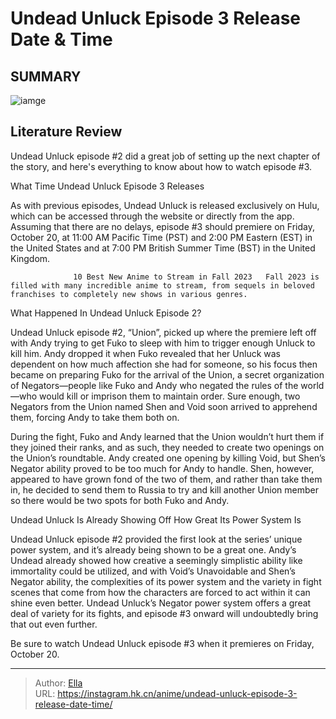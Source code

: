 # Undead Unluck Episode 3 Release Date &amp; Time


## SUMMARY 

![iamge](https://static1.srcdn.com/wordpress/wp-content/uploads/2023/10/undead-unluck-opening-fuko-izumi.jpg)

## Literature Review

Undead Unluck episode #2 did a great job of setting up the next chapter of the story, and here&#39;s everything to know about how to watch episode #3.





 What Time Undead Unluck Episode 3 Releases 
          




As with previous episodes, Undead Unluck is released exclusively on Hulu, which can be accessed through the website or directly from the app. Assuming that there are no delays, episode #3 should premiere on Friday, October 20, at 11:00 AM Pacific Time (PST) and 2:00 PM Eastern (EST) in the United States and at 7:00 PM British Summer Time (BST) in the United Kingdom.

                  10 Best New Anime to Stream in Fall 2023   Fall 2023 is filled with many incredible anime to stream, from sequels in beloved franchises to completely new shows in various genres.   



 What Happened In Undead Unluck Episode 2? 
          

Undead Unluck episode #2, “Union”, picked up where the premiere left off with Andy trying to get Fuko to sleep with him to trigger enough Unluck to kill him. Andy dropped it when Fuko revealed that her Unluck was dependent on how much affection she had for someone, so his focus then became on preparing Fuko for the arrival of the Union, a secret organization of Negators—people like Fuko and Andy who negated the rules of the world—who would kill or imprison them to maintain order. Sure enough, two Negators from the Union named Shen and Void soon arrived to apprehend them, forcing Andy to take them both on.




During the fight, Fuko and Andy learned that the Union wouldn’t hurt them if they joined their ranks, and as such, they needed to create two openings on the Union’s roundtable. Andy created one opening by killing Void, but Shen’s Negator ability proved to be too much for Andy to handle. Shen, however, appeared to have grown fond of the two of them, and rather than take them in, he decided to send them to Russia to try and kill another Union member so there would be two spots for both Fuko and Andy.



 Undead Unluck Is Already Showing Off How Great Its Power System Is 
          

Undead Unluck episode #2 provided the first look at the series’ unique power system, and it’s already being shown to be a great one. Andy’s Undead already showed how creative a seemingly simplistic ability like immortality could be utilized, and with Void’s Unavoidable and Shen’s Negator ability, the complexities of its power system and the variety in fight scenes that come from how the characters are forced to act within it can shine even better. Undead Unluck’s Negator power system offers a great deal of variety for its fights, and episode #3 onward will undoubtedly bring that out even further.




Be sure to watch Undead Unluck episode #3 when it premieres on Friday, October 20.



---

> Author: [Ella](https://instagram.hk.cn/)  
> URL: https://instagram.hk.cn/anime/undead-unluck-episode-3-release-date-time/  

